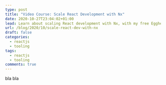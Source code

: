 ```yaml
---
type: post
title: "Video Course: Scale React Development with Nx"
date: 2020-10-27T23:04:02+01:00
lead: Learn about scaling React development with Nx, with my free Egghead course
url: /blog/2020/10/scale-react-dev-with-nx
draft: false
categories:
  - reactjs
  - tooling
tags:
  - reactjs
  - tooling
comments: true
---
```

bla bla